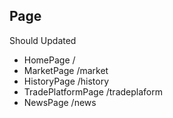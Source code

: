 ## Page

Should Updated

* HomePage /
* MarketPage  /market
* HistoryPage  /history
* TradePlatformPage    /tradeplaform
* NewsPage    /news
